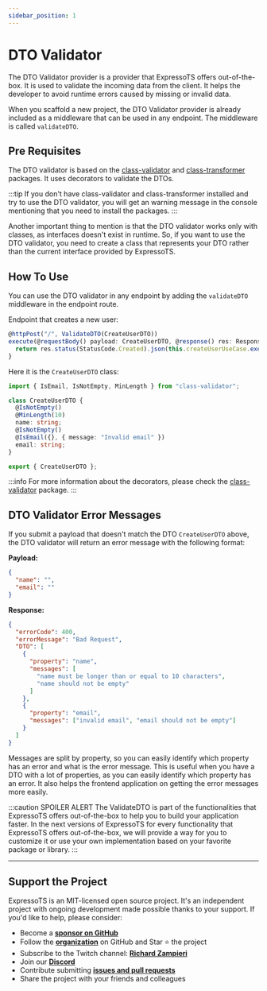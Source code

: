 ```yaml
---
sidebar_position: 1
---
```


# DTO Validator

The DTO Validator provider is a provider that ExpressoTS offers out-of-the-box. It is used to validate the incoming data from the client. It helps the developer to avoid runtime errors caused by missing or invalid data.

When you scaffold a new project, the DTO Validator provider is already included as a middleware that can be used in any endpoint. The middleware is called `validateDTO`.

## Pre Requisites

The DTO validator is based on the [class-validator](https://www.npmjs.com/package/class-validator) and [class-transformer](https://www.npmjs.com/package/class-transformer) packages. It uses decorators to validate the DTOs.

:::tip
If you don't have class-validator and class-transformer installed and try to use the DTO validator, you will get an warning message in the console mentioning that you need to install the packages.
:::

Another important thing to mention is that the DTO validator works only with classes, as interfaces doesn't exist in runtime. So, if you want to use the DTO validator, you need to create a class that represents your DTO rather than the current interface provided by ExpressoTS.

## How To Use

You can use the DTO validator in any endpoint by adding the `validateDTO` middleware in the endpoint route.

Endpoint that creates a new user:

```typescript
@httpPost("/", ValidateDTO(CreateUserDTO))
execute(@requestBody() payload: CreateUserDTO, @response() res: Response) {
  return res.status(StatusCode.Created).json(this.createUserUseCase.execute(payload));
}
```

Here it is the `CreateUserDTO` class:

```typescript
import { IsEmail, IsNotEmpty, MinLength } from "class-validator";

class CreateUserDTO {
  @IsNotEmpty()
  @MinLength(10)
  name: string;
  @IsNotEmpty()
  @IsEmail({}, { message: "Invalid email" })
  email: string;
}

export { CreateUserDTO };
```

:::info
For more information about the decorators, please check the [class-validator](https://www.npmjs.com/package/class-validator) package.
:::

## DTO Validator Error Messages

If you submit a payload that doesn't match the DTO `CreateUserDTO` above, the DTO validator will return an error message with the following format:

**Payload:**

```json
{
  "name": "",
  "email": ""
}
```

**Response:**

```json
{
  "errorCode": 400,
  "errorMessage": "Bad Request",
  "DTO": [
    {
      "property": "name",
      "messages": [
        "name must be longer than or equal to 10 characters",
        "name should not be empty"
      ]
    },
    {
      "property": "email",
      "messages": ["invalid email", "email should not be empty"]
    }
  ]
}
```

Messages are split by property, so you can easily identify which property has an error and what is the error message. This is useful when you have a DTO with a lot of properties, as you can easily identify which property has an error. It also helps the frontend application on getting the error messages more easily.

:::caution SPOILER ALERT
The ValidateDTO is part of the functionalities that ExpressoTS offers out-of-the-box to help you to build your application faster. In the next versions of ExpressoTS for every functionality that ExpressoTS offers out-of-the-box, we will provide a way for you to customize it or use your own implementation based on your favorite package or library.
:::

---

## Support the Project

ExpressoTS is an MIT-licensed open source project. It's an independent project with ongoing development made possible thanks to your support. If you'd like to help, please consider:

- Become a **[sponsor on GitHub](https://github.com/sponsors/expressots)**
- Follow the **[organization](https://github.com/expressots)** on GitHub and Star ⭐ the project
- Subscribe to the Twitch channel: **[Richard Zampieri](https://www.twitch.tv/richardzampieri)**
- Join our **[Discord](https://discord.com/invite/PyPJfGK)**
- Contribute submitting **[issues and pull requests](https://github.com/expressots/expressots/issues/new/choose)**
- Share the project with your friends and colleagues
